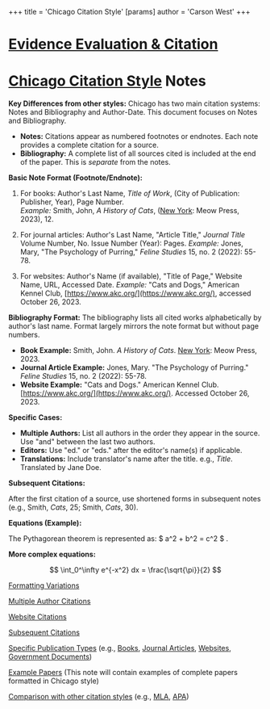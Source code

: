 +++
 title = 'Chicago Citation Style'
[params]
	author = 'Carson West'
+++
# [Evidence Evaluation & Citation](./../evidence-evaluation-&-citation/)
# [Chicago Citation Style](./../chicago-citation-style/) Notes

**Key Differences from other styles:**  Chicago has two main citation systems:  Notes and Bibliography and Author-Date.  This document focuses on Notes and Bibliography.

* **Notes:**  Citations appear as numbered footnotes or endnotes.  Each note provides a complete citation for a source.
* **Bibliography:** A complete list of all sources cited is included at the end of the paper.  This is *separate* from the notes.


**Basic Note Format (Footnote/Endnote):**

1.  For books: Author's Last Name, *Title of Work*, (City of Publication: Publisher, Year), Page Number.  
    *Example:* Smith, John, *A History of Cats*, ([New York](./../new-york/): Meow Press, 2023), 12.


2. For journal articles: Author's Last Name, "Article Title," *Journal Title* Volume Number, No. Issue Number (Year): Pages.
    *Example:* Jones, Mary, "The Psychology of Purring," *Feline Studies* 15, no. 2 (2022): 55-78.


3.  For websites: Author's Name (if available), "Title of Page," Website Name, URL, Accessed Date.
    *Example:*  "Cats and Dogs," American Kennel Club, [https://www.akc.org/](https://www.akc.org/), accessed October 26, 2023.


**Bibliography Format:**  The bibliography lists all cited works alphabetically by author's last name.  Format largely mirrors the note format but without page numbers.

* **Book Example:** Smith, John. *A History of Cats*. [New York](./../new-york/): Meow Press, 2023.
* **Journal Article Example:** Jones, Mary. "The Psychology of Purring." *Feline Studies* 15, no. 2 (2022): 55-78.
* **Website Example:** "Cats and Dogs." American Kennel Club.  [https://www.akc.org/](https://www.akc.org/). Accessed October 26, 2023.


**Specific Cases:**

* **Multiple Authors:** List all authors in the order they appear in the source. Use "and" between the last two authors.
* **Editors:** Use "ed." or "eds." after the editor's name(s) if applicable.
* **Translations:** Include translator's name after the title.  e.g.,  *Title*. Translated by Jane Doe.


**Subsequent Citations:**

After the first citation of a source, use shortened forms in subsequent notes (e.g.,  Smith, *Cats*, 25; Smith, *Cats*, 30).

**Equations (Example):**

The Pythagorean theorem is represented as:  $ a^2 + b^2 = c^2 $ .


**More complex equations:**

 $$  \int_0^\infty e^{-x^2} dx = \frac{\sqrt{\pi}}{2}  $$  

[Formatting Variations](./../formatting-variations/)

[Multiple Author Citations](./../multiple-author-citations/)

[Website Citations](./../website-citations/)

[Subsequent Citations](./../subsequent-citations/)


[Specific Publication Types](./../specific-publication-types/)  (e.g.,  [Books](./../books/), [Journal Articles](./../journal-articles/), [Websites](./../websites/), [Government Documents](./../government-documents/))

[Example Papers](./../example-papers/) (This note will contain examples of complete papers formatted in Chicago style)

[Comparison with other citation styles](./../comparison-with-other-citation-styles/) (e.g., [MLA](./../mla/), [APA](./../apa/))
